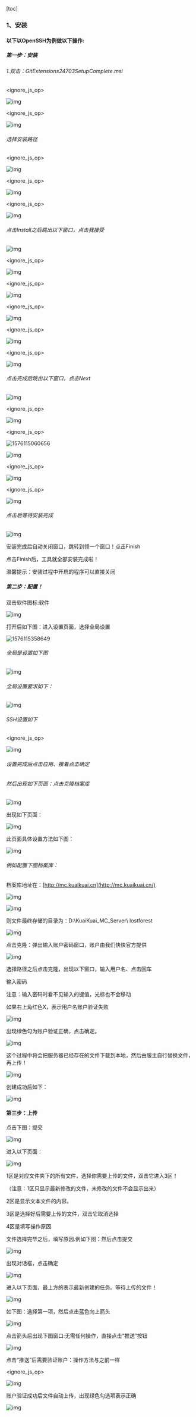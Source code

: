 [toc]

### 1、安装



#### **以下以OpenSSH为例做以下操作:**

##### 第一步：安装

###### 1.双击：GitExtensions24703SetupComplete.msi

<ignore_js_op> 

![img](https://images2017.cnblogs.com/blog/732403/201710/732403-20171016101101099-1387852818.png)

<ignore_js_op> 

 ![img](https://images2017.cnblogs.com/blog/732403/201710/732403-20171016101117256-804768133.png)

###### 选择安装路径

<ignore_js_op> 

 ![img](https://images2017.cnblogs.com/blog/732403/201710/732403-20171016101147552-1825946550.png)

 

<ignore_js_op> 

![img](https://images2017.cnblogs.com/blog/732403/201710/732403-20171016101203974-535514155.png)

<ignore_js_op> 

 ![img](https://images2017.cnblogs.com/blog/732403/201710/732403-20171016101229693-2058253143.png)

###### 点击Install之后跳出以下窗口，点击我接受

 ![img](https://images2017.cnblogs.com/blog/732403/201710/732403-20171016101522412-1379845039.png)

 

<ignore_js_op> 

![img](https://images2017.cnblogs.com/blog/732403/201710/732403-20171016101539021-1719148735.png)

<ignore_js_op> 

![img](https://images2017.cnblogs.com/blog/732403/201710/732403-20171016101554959-1954911635.png)

<ignore_js_op> 

![img](https://images2017.cnblogs.com/blog/732403/201710/732403-20171016101609834-1365194592.png)

<ignore_js_op> 

![img](https://images2017.cnblogs.com/blog/732403/201710/732403-20171016101624006-1861780982.png)

<ignore_js_op> 

 ![img](https://images2017.cnblogs.com/blog/732403/201710/732403-20171016101921490-1403912771.png)

 

###### 点击完成后跳出以下窗口，点击Next

 ![img](https://images2017.cnblogs.com/blog/732403/201710/732403-20171016101936334-848543012.png)

 

<ignore_js_op> 

![img](https://images2017.cnblogs.com/blog/732403/201710/732403-20171016102131974-817517735.png)

<ignore_js_op> 

![1576115060656](C:\Users\Administrator\AppData\Roaming\Typora\typora-user-images\1576115060656.png)

![img](https://images2017.cnblogs.com/blog/732403/201710/732403-20171016102210724-1255385702.png)

<ignore_js_op> 

![img](https://images2017.cnblogs.com/blog/732403/201710/732403-20171016102231287-1365215914.png)

<ignore_js_op> 

 ![img](https://images2017.cnblogs.com/blog/732403/201710/732403-20171016102248131-721962200.png)





###### 点击后等待安装完成

 ![img](https://images2017.cnblogs.com/blog/732403/201710/732403-20171016102318115-1652078200.png)

 

安装完成后自动关闭窗口，跳转到领一个窗口！点击Finish

点击Finish后，工具就全部安装完成啦！

温馨提示：安装过程中开启的程序可以直接关闭

 

##### 第二步：配置！

双击软件图标:软件

 ![img](https://images2017.cnblogs.com/blog/732403/201710/732403-20171016102545084-1071616752.png)

打开后如下图：进入设置页面，选择全局设置

 ![1576115358649](C:\Users\Administrator\AppData\Roaming\Typora\typora-user-images\1576115358649.png)

 

###### 全局是设置如下图

 ![img](https://images2017.cnblogs.com/blog/732403/201710/732403-20171016102619881-334267455.png)

 

###### 全局设置要求如下：

 ![img](https://images2017.cnblogs.com/blog/732403/201710/732403-20171016102632209-937526562.png)

###### SSH设置如下

<ignore_js_op> 

 ![img](https://images2017.cnblogs.com/blog/732403/201710/732403-20171016102821959-978142230.png)

###### 设置完成后点击应用、接着点击确定

 

 

 

###### 然后出现如下页面：点击克隆档案库

 ![img](https://images2017.cnblogs.com/blog/732403/201710/732403-20171016102859443-624421601.png)

出现如下页面：

 

 ![img](https://images2017.cnblogs.com/blog/732403/201710/732403-20171016102916068-1828212738.png)

此页面具体设置方法如下图：

 

 ![img](https://images2017.cnblogs.com/blog/732403/201710/732403-20171016103539490-342843931.png)

###### 例如配置下图档案库：

档案库地址在：[http://mc.kuaikuai.cn](http://mc.kuaikuai.cn/)

 ![img](https://images2017.cnblogs.com/blog/732403/201710/732403-20171016103647474-1178722425.png)

 ![img](https://images2017.cnblogs.com/blog/732403/201710/732403-20171016103708521-1159470095.png)

则文件最终存储的目录为：D:\KuaiKuai_MC_Server\ lostforest

 ![img](https://images2017.cnblogs.com/blog/732403/201710/732403-20171016103733709-556038027.png)

 

点击克隆：弹出输入账户密码窗口，账户由我们快快官方提供

 ![img](https://images2017.cnblogs.com/blog/732403/201710/732403-20171016103806021-1359103381.png)

选择路径之后点击克隆，出现以下窗口，输入用户名、点击回车

输入密码

注意：输入密码时看不见输入的键值，光标也不会移动

如果右上角红色X，表示用户名账户验证失败

 

 ![img](https://images2017.cnblogs.com/blog/732403/201710/732403-20171016104026287-1169565778.png)

出现绿色勾为账户验证正确，点击确定。

 

 ![img](https://images2017.cnblogs.com/blog/732403/201710/732403-20171016104039756-1950152715.png)

这个过程中将会把服务器已经存在的文件下载到本地，然后由服主自行替换文件，再上传！

 ![img](https://images2017.cnblogs.com/blog/732403/201710/732403-20171016104108927-1727956402.png)

 

创建成功后如下：

 

 ![img](https://images2017.cnblogs.com/blog/732403/201710/732403-20171016104129771-693242118.png)

 

#### 第三步：上传

点击下图：提交

 ![img](https://images2017.cnblogs.com/blog/732403/201710/732403-20171016104206506-704711939.png)

进入以下页面：

 ![img](https://images2017.cnblogs.com/blog/732403/201710/732403-20171016104237177-1050313354.png)

 

1区是对应文件夹下的所有文件，选择你需要上传的文件，双击它进入3区！

（注意：1区只显示最新修改的文件，未修改的文件不会显示出来）

2区是显示文本文件的内容。

3区是选择好后需要上传的文件，双击它取消选择

4区是填写操作原因

文件选择完毕之后，填写原因.例如下图：然后点击提交

 ![img](https://images2017.cnblogs.com/blog/732403/201710/732403-20171016104311224-1833734551.png)

出现对话框，点击确定

 

 ![img](https://images2017.cnblogs.com/blog/732403/201710/732403-20171016104336037-321937142.png)

 

进入以下页面，最上方的表示最新创建的任务。等待上传的文件！

 ![img](https://images2017.cnblogs.com/blog/732403/201710/732403-20171016104358318-1599399045.png)

 

如下图：选择第一项，然后点击蓝色向上箭头

 

 ![img](https://images2017.cnblogs.com/blog/732403/201710/732403-20171016104427256-1658293722.png)

点击箭头后出现下图窗口:无需任何操作，直接点击“推送”按钮

 ![img](https://images2017.cnblogs.com/blog/732403/201710/732403-20171016104446568-1900158592.png)

点击“推送”后需要验证账户：操作方法与之前一样

<ignore_js_op> 

 ![img](https://images2017.cnblogs.com/blog/732403/201710/732403-20171016104513709-1152268099.png)

账户验证成功后文件自动上传，出现绿色勾选项表示正确

 ![img](https://images2017.cnblogs.com/blog/732403/201710/732403-20171016104536412-1454555876.png)

 